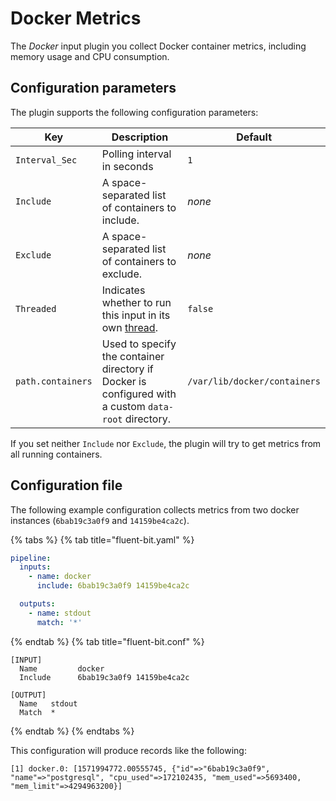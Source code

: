 # Docker Metrics

The _Docker_ input plugin you collect Docker container metrics, including memory usage and CPU consumption.

## Configuration parameters

The plugin supports the following configuration parameters:

| Key          | Description                                     | Default |
| ------------ | ----------------------------------------------- | ------- |
| `Interval_Sec` | Polling interval in seconds                     | `1`   |
| `Include`      | A space-separated list of containers to include. | _none_ |
| `Exclude`      | A space-separated list of containers to exclude. | _none_ |
| `Threaded` | Indicates whether to run this input in its own [thread](../../administration/multithreading.md#inputs). | `false` |
| `path.containers` | Used to specify the container directory if Docker is configured with a custom `data-root` directory. | `/var/lib/docker/containers` |

If you set neither `Include` nor `Exclude`, the plugin will try to get metrics from all running containers.

## Configuration file

The following example configuration collects metrics from two docker instances (`6bab19c3a0f9` and `14159be4ca2c`).

{% tabs %}
{% tab title="fluent-bit.yaml" %}

```yaml
pipeline:
  inputs:
    - name: docker
      include: 6bab19c3a0f9 14159be4ca2c

  outputs:
    - name: stdout
      match: '*'
```

{% endtab %}
{% tab title="fluent-bit.conf" %}

```text
[INPUT]
  Name         docker
  Include      6bab19c3a0f9 14159be4ca2c
  
[OUTPUT]
  Name   stdout
  Match  *
```

{% endtab %}
{% endtabs %}

This configuration will produce records like the following:

```text
[1] docker.0: [1571994772.00555745, {"id"=>"6bab19c3a0f9", "name"=>"postgresql", "cpu_used"=>172102435, "mem_used"=>5693400, "mem_limit"=>4294963200}]
```